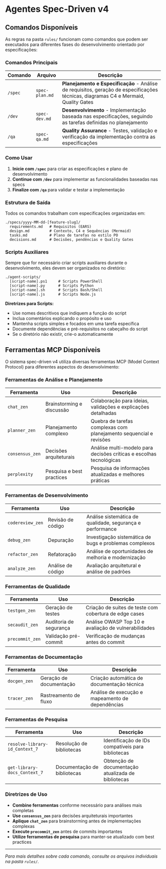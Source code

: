 # Agentes Spec-Driven v4

## Comandos Disponíveis

As regras na pasta `rules/` funcionam como comandos que podem ser executados para diferentes fases do desenvolvimento orientado por especificações:

### Comandos Principais

| Comando | Arquivo | Descrição |
|---------|---------|-----------|
| `/spec` | `spec-plan.md` | **Planejamento e Especificação** - Análise de requisitos, geração de especificações técnicas, diagramas C4 e Mermaid, Quality Gates |
| `/dev`  | `spec-dev.md` | **Desenvolvimento** - Implementação baseada nas especificações, seguindo as tarefas definidas no planejamento |
| `/qa`   | `spec-qa.md` | **Quality Assurance** - Testes, validação e verificação da implementação contra as especificações |

### Como Usar

1. **Inicie com `/spec`** para criar as especificações e plano de desenvolvimento
2. **Continue com `/dev`** para implementar as funcionalidades baseadas nas specs
3. **Finalize com `/qa`** para validar e testar a implementação

### Estrutura de Saída

Todos os comandos trabalham com especificações organizadas em:
```
./specs/yyyy-MM-dd-[feature-slug]/
  requirements.md   # Requisitos (EARS)
  design.md         # Contexto, C4 e Sequências (Mermaid)
  tasks.md          # Plano de tarefas no estilo PO
  decisions.md      # Decisões, pendências e Quality Gates
```

### Scripts Auxiliares

Sempre que for necessário criar scripts auxiliares durante o desenvolvimento, eles devem ser organizados no diretório:

```
./agent-scripts/
  [script-name].ps1     # Scripts PowerShell
  [script-name].py      # Scripts Python
  [script-name].sh      # Scripts Bash/Shell
  [script-name].js      # Scripts Node.js
```

**Diretrizes para Scripts:**
- Use nomes descritivos que indiquem a função do script
- Inclua comentários explicando o propósito e uso
- Mantenha scripts simples e focados em uma tarefa específica
- Documente dependências e pré-requisitos no cabeçalho do script
- Se o diretório não existir, crie-o automaticamente

## Ferramentas MCP Disponíveis

O sistema spec-driven v4 utiliza diversas ferramentas MCP (Model Context Protocol) para diferentes aspectos do desenvolvimento:

### Ferramentas de Análise e Planejamento

| Ferramenta | Uso | Descrição |
|------------|-----|-----------|
| `chat_zen` | Brainstorming e discussão | Colaboração para ideias, validações e explicações detalhadas |
| `planner_zen` | Planejamento complexo | Quebra de tarefas complexas com planejamento sequencial e revisões |
| `consensus_zen` | Decisões arquiteturais | Análise multi-modelo para decisões críticas e escolhas tecnológicas |
| `perplexity` | Pesquisa e best practices | Pesquisa de informações atualizadas e melhores práticas |

### Ferramentas de Desenvolvimento

| Ferramenta | Uso | Descrição |
|------------|-----|-----------|
| `codereview_zen` | Revisão de código | Análise sistemática de qualidade, segurança e performance |
| `debug_zen` | Depuração | Investigação sistemática de bugs e problemas complexos |
| `refactor_zen` | Refatoração | Análise de oportunidades de melhoria e modernização |
| `analyze_zen` | Análise de código | Avaliação arquitetural e análise de padrões |

### Ferramentas de Qualidade

| Ferramenta | Uso | Descrição |
|------------|-----|-----------|
| `testgen_zen` | Geração de testes | Criação de suites de teste com cobertura de edge cases |
| `secaudit_zen` | Auditoria de segurança | Análise OWASP Top 10 e avaliação de vulnerabilidades |
| `precommit_zen` | Validação pré-commit | Verificação de mudanças antes do commit |

### Ferramentas de Documentação

| Ferramenta | Uso | Descrição |
|------------|-----|-----------|
| `docgen_zen` | Geração de documentação | Criação automática de documentação técnica |
| `tracer_zen` | Rastreamento de fluxo | Análise de execução e mapeamento de dependências |

### Ferramentas de Pesquisa

| Ferramenta | Uso | Descrição |
|------------|-----|-----------|
| `resolve-library-id_Context_7` | Resolução de bibliotecas | Identificação de IDs compatíveis para bibliotecas |
| `get-library-docs_Context_7` | Documentação de bibliotecas | Obtenção de documentação atualizada de bibliotecas |

### Diretrizes de Uso

- **Combine ferramentas** conforme necessário para análises mais completas
- **Use `consensus_zen`** para decisões arquiteturais importantes
- **Aplique `chat_zen`** para brainstorming antes de implementações complexas
- **Execute `precommit_zen`** antes de commits importantes
- **Utilize ferramentas de pesquisa** para manter-se atualizado com best practices

---

*Para mais detalhes sobre cada comando, consulte os arquivos individuais na pasta `rules/`.*